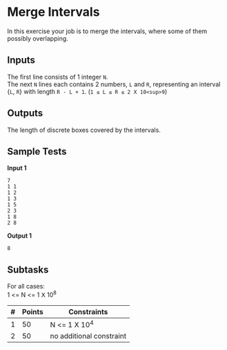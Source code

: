 # Merge Intervals
In this exercise your job is to merge the intervals, where some of them possibly overlapping.

## Inputs
The first line consists of 1 integer `N`.<br>
The next `N` lines each contains 2 numbers, `L` and `R`, representing an interval {`L`, `R`} with length `R - L + 1`. (`1 ≤ L ≤ R ≤ 2 𝖷 10<sup>9`)

## Outputs
The length of discrete boxes covered by the intervals.

## Sample Tests
**Input 1**
```
7
1 1
1 2
1 3
1 5
2 3
1 8
2 8
```
**Output 1**
```
8
```
## Subtasks
For all cases:<br>
1 <= N <= 1 𝖷 10<sup>8<br>

\# | Points | Constraints
--- | --- | ---
1 | 50 | N <= 1 𝖷 10<sup>4
2 | 50 | no additional constraint
